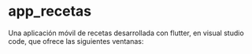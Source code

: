 # app_recetas
Una aplicación móvil de recetas desarrollada con flutter, en visual studio code, que ofrece las siguientes ventanas:
